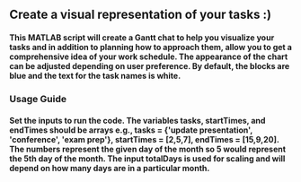 ## Create a visual representation of your tasks :)

#### This MATLAB script will create a Gantt chat to help you visualize your tasks and in addition to planning how to approach them, allow you to get a comprehensive idea of your work schedule. The appearance of the chart can be adjusted depending on user preference. By default, the blocks are blue and the text for the task names is white. 

### Usage Guide

#### Set the inputs to run the code. The variables tasks, startTimes, and endTimes should be arrays e.g., tasks = {'update presentation', 'conference', 'exam prep'}, startTimes = [2,5,7], endTimes = [15,9,20]. The numbers represent the given day of the month so 5 would represent the 5th day of the month. The input totalDays is used for scaling and will depend on how many days are in a particular month. 
